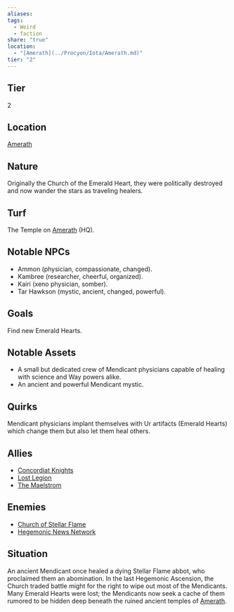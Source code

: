 ```yaml
---
aliases: 
tags:
  - Weird
  - faction
share: "true"
location:
  - "[Amerath](../Procyon/Iota/Amerath.md)"
tier: "2"
---
```

## Tier

2

## Location

[Amerath](../Procyon/Iota/Amerath.md)

## Nature
Originally the Church of the Emerald Heart, they were politically destroyed and now wander the stars as traveling healers.

## Turf
The Temple on [Amerath](../Procyon/Iota/Amerath.md) (HQ).

## Notable NPCs
- Ammon (physician, compassionate, changed).
- Kambree (researcher, cheerful, organized).
- Kairi (xeno physician, somber).
- Tar Hawkson (mystic, ancient, changed, powerful).

## Goals
Find new Emerald Hearts.

## Notable Assets
- A small but dedicated crew of Mendicant physicians capable of healing with science and Way powers alike.
- An ancient and powerful Mendicant mystic.

## Quirks
Mendicant physicians implant themselves with Ur artifacts (Emerald Hearts) which change them but also let them heal others.

## Allies
- [Concordiat Knights](./Concordiat%20Knights.md)
- [Lost Legion](./Lost%20Legion.md)
- [The Maelstrom](./The%20Maelstrom.md)

## Enemies
- [Church of Stellar Flame](./Church%2520of%2520Stellar%2520Flame.md#)
- [Hegemonic News Network](./Hegemonic%20News%20Network.md)

## Situation
An ancient Mendicant once healed a dying Stellar Flame abbot, who proclaimed them an abomination. In the last Hegemonic Ascension, the Church traded battle might for the right to wipe out most of the Mendicants. Many Emerald Hearts were lost; the Mendicants now seek a cache of them rumored to be hidden deep beneath the ruined ancient temples of [Amerath](../Procyon/Iota/Amerath.md).
